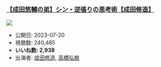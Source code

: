 ### [【成田悠輔の弟】シン・逆張りの思考術【成田修造】](https://www.youtube.com/watch?v=4hTzweSBQdM)
[![](https://img.youtube.com/vi/4hTzweSBQdM/sddefault.jpg)](https://www.youtube.com/watch?v=4hTzweSBQdM)
-   公開日: 2023-07-20
-   視聴数: 240,485
-   **いいね数: 2,938**
-   出演者: [成田修造](/rehacq_fan/people/成田修造 "wikilink"), [高橋弘樹](/rehacq_fan/people/高橋弘樹 "wikilink")
